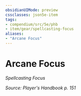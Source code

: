 ```yaml
---
obsidianUIMode: preview
cssclasses: json5e-item
tags:
- compendium/src/5e/phb
- item/gear/spellcasting-focus
aliases: 
- "Arcane Focus"
---
```

# Arcane Focus
*Spellcasting Focus*  


*Source: Player's Handbook p. 151*